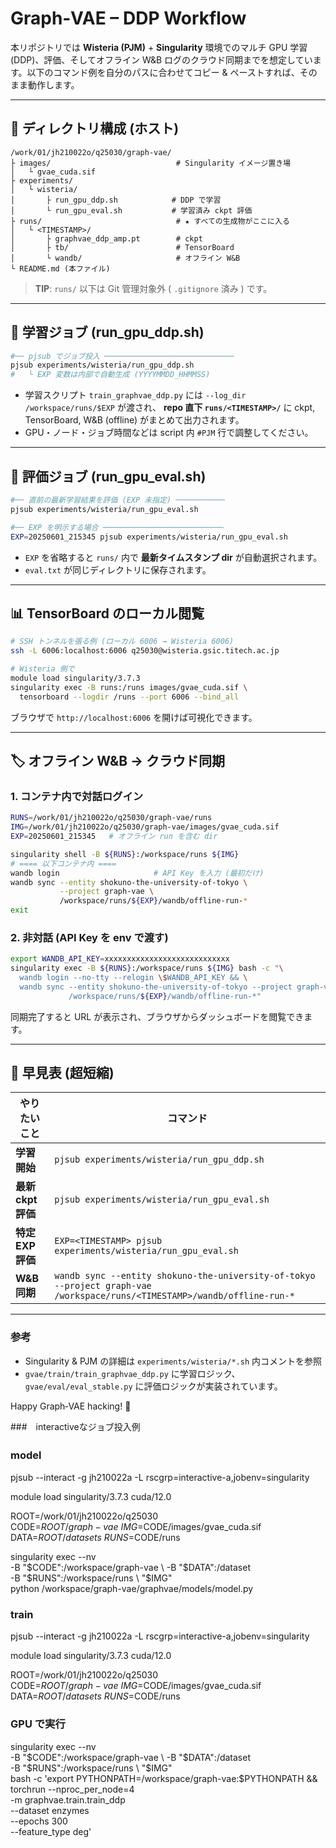 # Graph‑VAE – DDP Workflow

本リポジトリでは **Wisteria (PJM)** + **Singularity** 環境でのマルチ GPU 学習 (DDP)、評価、そしてオフライン W\&B ログのクラウド同期までを想定しています。以下のコマンド例を自分のパスに合わせてコピー & ペーストすれば、そのまま動作します。

---

## 📂 ディレクトリ構成 (ホスト)

```
/work/01/jh210022o/q25030/graph-vae/
├ images/                            # Singularity イメージ置き場
│   └ gvae_cuda.sif
├ experiments/
│   └ wisteria/
│       ├ run_gpu_ddp.sh            # DDP で学習
│       └ run_gpu_eval.sh           # 学習済み ckpt 評価
├ runs/                              # ★ すべての生成物がここに入る
│   └ <TIMESTAMP>/
│       ├ graphvae_ddp_amp.pt        # ckpt
│       ├ tb/                        # TensorBoard
│       └ wandb/                     # オフライン W&B
└ README.md (本ファイル)
```

> **TIP**: `runs/` 以下は Git 管理対象外 ( `.gitignore` 済み ) です。

---

## 🚀 学習ジョブ (run\_gpu\_ddp.sh)

```bash
#── pjsub でジョブ投入 ─────────────────────────────
pjsub experiments/wisteria/run_gpu_ddp.sh
#   └ EXP 変数は内部で自動生成 (YYYYMMDD_HHMMSS)
```

* 学習スクリプト `train_graphvae_ddp.py` には `--log_dir /workspace/runs/$EXP` が渡され、
  **repo 直下 `runs/<TIMESTAMP>/`** に ckpt, TensorBoard, W\&B (offline) がまとめて出力されます。
* GPU・ノード・ジョブ時間などは script 内 `#PJM` 行で調整してください。

---

## 🧪 評価ジョブ (run\_gpu\_eval.sh)

```bash
#── 直前の最新学習結果を評価 (EXP 未指定) ───────────
pjsub experiments/wisteria/run_gpu_eval.sh

#── EXP を明示する場合 ───────────────────────────
EXP=20250601_215345 pjsub experiments/wisteria/run_gpu_eval.sh
```

* `EXP` を省略すると `runs/` 内で **最新タイムスタンプ dir** が自動選択されます。
* `eval.txt` が同じディレクトリに保存されます。

---

## 📊 TensorBoard のローカル閲覧

```bash
# SSH トンネルを張る例 (ローカル 6006 → Wisteria 6006)
ssh -L 6006:localhost:6006 q25030@wisteria.gsic.titech.ac.jp

# Wisteria 側で
module load singularity/3.7.3
singularity exec -B runs:/runs images/gvae_cuda.sif \
  tensorboard --logdir /runs --port 6006 --bind_all
```

ブラウザで `http://localhost:6006` を開けば可視化できます。

---

## 🏷️ オフライン W\&B → クラウド同期

### 1. コンテナ内で対話ログイン

```bash
RUNS=/work/01/jh210022o/q25030/graph-vae/runs
IMG=/work/01/jh210022o/q25030/graph-vae/images/gvae_cuda.sif
EXP=20250601_215345   # オフライン run を含む dir

singularity shell -B ${RUNS}:/workspace/runs ${IMG}
# ==== 以下コンテナ内 ====
wandb login                     # API Key を入力 (最初だけ)
wandb sync --entity shokuno-the-university-of-tokyo \
           --project graph-vae \
           /workspace/runs/${EXP}/wandb/offline-run-*
exit
```

### 2. 非対話 (API Key を env で渡す)

```bash
export WANDB_API_KEY=xxxxxxxxxxxxxxxxxxxxxxxxxxxx
singularity exec -B ${RUNS}:/workspace/runs ${IMG} bash -c "\
  wandb login --no-tty --relogin \$WANDB_API_KEY && \
  wandb sync --entity shokuno-the-university-of-tokyo --project graph-vae \
             /workspace/runs/${EXP}/wandb/offline-run-*"
```

同期完了すると URL が表示され、ブラウザからダッシュボードを閲覧できます。

---

## 🔖 早見表 (超短縮)

| やりたいこと         | コマンド                                                                                                                      |
| -------------- | ------------------------------------------------------------------------------------------------------------------------- |
| **学習開始**       | `pjsub experiments/wisteria/run_gpu_ddp.sh`                                                                               |
| **最新 ckpt 評価** | `pjsub experiments/wisteria/run_gpu_eval.sh`                                                                              |
| **特定 EXP 評価**  | `EXP=<TIMESTAMP> pjsub experiments/wisteria/run_gpu_eval.sh`                                                              |
| **W\&B 同期**    | `wandb sync --entity shokuno-the-university-of-tokyo --project graph-vae /workspace/runs/<TIMESTAMP>/wandb/offline-run-*` |

---

### 参考

* Singularity & PJM の詳細は `experiments/wisteria/*.sh` 内コメントを参照
* `gvae/train/train_graphvae_ddp.py` に学習ロジック、`gvae/eval/eval_stable.py` に評価ロジックが実装されています。

Happy Graph‑VAE hacking! 🚀

###　interactiveなジョブ投入例

### model　 

pjsub --interact -g jh210022a -L rscgrp=interactive-a,jobenv=singularity

module load singularity/3.7.3 cuda/12.0 

ROOT=/work/01/jh210022o/q25030 \
CODE=$ROOT/graph-vae \
IMG=$CODE/images/gvae_cuda.sif \
DATA=$ROOT/datasets \
RUNS=$CODE/runs


singularity exec --nv \
  -B "$CODE":/workspace/graph-vae \
  -B "$DATA":/dataset \
  -B "$RUNS":/workspace/runs \
  "$IMG" \
  python /workspace/graph-vae/graphvae/models/model.py

### train

pjsub --interact -g jh210022a -L rscgrp=interactive-a,jobenv=singularity

module load singularity/3.7.3 cuda/12.0 

ROOT=/work/01/jh210022o/q25030 \
CODE=$ROOT/graph-vae \
IMG=$CODE/images/gvae_cuda.sif \
DATA=$ROOT/datasets \
RUNS=$CODE/runs

### GPU で実行
singularity exec --nv \
  -B "$CODE":/workspace/graph-vae \
  -B "$DATA":/dataset \
  -B "$RUNS":/workspace/runs \
  "$IMG" \
  bash -c 'export PYTHONPATH=/workspace/graph-vae:$PYTHONPATH && \
           torchrun --nproc_per_node=4 \
                    -m graphvae.train.train_ddp \
                    --dataset enzymes \
                    --epochs 300 \
                    --feature_type deg'
